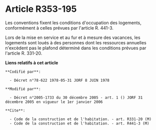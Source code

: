 # Article R353-195

Les conventions fixent les conditions d'occupation des logements, conformément à celles prévues par l'article R. 441-3.

Lors de la mise en service et au fur et à mesure des vacances, les logements sont loués à des personnes dont les ressources
annuelles n'excèdent pas le plafond déterminé dans les conditions prévues par l'article R. 331-20.

**Liens relatifs à cet article**

	**Codifié par**:

	  - Décret n°78-622 1978-05-31 JORF 8 JUIN 1978

	**Modifié par**:

	  - Décret n°2005-1733 du 30 décembre 2005 - art. 1 () JORF 31 décembre 2005 en vigueur le 1er janvier 2006

	**Cite**:

	  - Code de la construction et de l'habitation. - art. R331-20 (M)
	  - Code de la construction et de l'habitation. - art. R441-3 (M)
